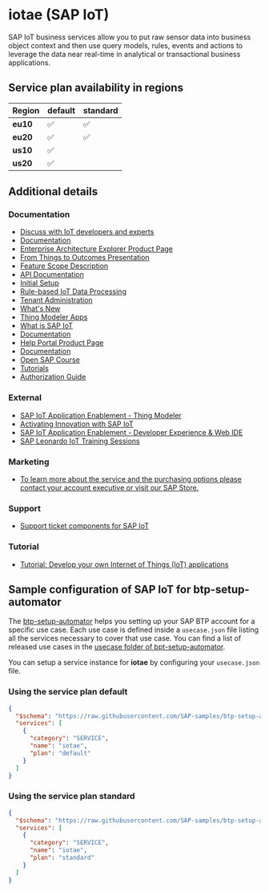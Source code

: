 # iotae (SAP IoT)

SAP IoT business services allow you to put raw sensor data into business object context and then use query models, rules, events and actions to leverage the data near real-time in analytical or transactional business applications.

## Service plan availability in regions

| Region | default | standard |
|--------|---------|----------|
|  **eu10** | ✅ | ✅ |
|  **eu20** | ✅ | ✅ |
|  **us10** | ✅ | |
|  **us20** | ✅ | |

## Additional details
### Documentation

- [Discuss with IoT developers and experts](https://developers.sap.com/topics/iot-application-enablement.html#community)
- [Documentation](https://answers.sap.com/tags/73554900100800002247)
- [Enterprise Architecture Explorer Product Page](https://eaexplorer.hana.ondemand.com/_item.html?id=12351#!/facet/18)
- [From Things to Outcomes Presentation](https://eaexplorer.hana.ondemand.com/rest/mimeRepositories/12412/file/L1_IoT_app_services_August_2016.pdf)
- [Feature Scope Description](https://help.sap.com/doc/f7254d7f9e0d4dc9b54a3f5f95987a2b/latest/en-US/leonardo_iot_fsd.pdf)
- [API Documentation](https://help.sap.com/viewer/080fabc6cae6423fb45fca7752adb61e/latest/en-US)
- [Initial Setup](https://help.sap.com/viewer/195126f4601945cba0886cbbcbf3d364/latest/en-US/bfe6a46a13d14222949072bf330ff2f4.html)
- [Rule-based IoT Data Processing](https://help.sap.com/viewer/1ab61090ec4c4c779cd4360372ab95b5/latest/en-US)
- [Tenant Administration](https://help.sap.com/viewer/500ea53fcd9a4974a338747cebf1d350/latest/en-US)
- [What's New](https://help.sap.com/viewer/81d9f9ab5a3b430f83430c9f41aacb27/latest/en-US)
- [Thing Modeler Apps](https://help.sap.com/viewer/e057ad687acc4d2d8f2893609aff248b/latest/en-US)
- [What is SAP IoT](https://help.sap.com/viewer/fffd6ca18e374c2e80688dab5c31527f/latest/en-US)
- [Documentation ](https://help.sap.com/docs/SAP_IOT_APPLICATION_SERVICES)
- [Help Portal Product Page](https://help.sap.com/docs/SAP_I)
- [Documentation](https://help.sap.com/docs/SAP_L)
- [Open SAP Course ](https://open.sap.com/courses/iot3)
- [Tutorials ](https://www.sap.com/developer/topics/iot-application-enablement.tutorials.html#tutorials)
- [Authorization Guide](https://www.sap.com/documents/2017/12/aa0c7165-e67c-0010-82c7-eda71af511fa.html)

### External

- [SAP IoT Application Enablement - Thing Modeler](https://www.youtube.com/embed/KQJqkhary08)
- [Activating Innovation with SAP IoT](https://www.youtube.com/embed/T0y30QPe8jo)
- [SAP IoT Application Enablement - Developer Experience & Web IDE](https://www.youtube.com/embed/x5S6t6XNUxE)
- [SAP Leonardo IoT Training Sessions](https://www.youtube.com/playlist?list=PLWV533hWWvDnP5S4PLiC1d-J7hj1sjZn6)

### Marketing

- [To learn more about the service and the purchasing options please contact your account executive or visit our SAP Store.](https://www.sapstore.com/solutions/40108/SAP-Leonardo-IoT-Foundation%2C-express-edition)

### Support

- [Support ticket components for SAP IoT](https://help.sap.com/viewer/195126f4601945cba0886cbbcbf3d364/latest/en-US/60e9baa62230413b8870db44c741eef1.html)

### Tutorial

- [Tutorial: Develop your own Internet of Things (IoT) applications](https://developers.sap.com/topics/iot-application-enablement.html#tutorials)

## Sample configuration of **SAP IoT** for btp-setup-automator

The [btp-setup-automator](https://github.com/SAP-samples/btp-setup-automator) helps you setting up your SAP BTP account for a specific use case. Each use case is defined inside a `usecase.json` file listing all the services necessary to cover that use case. You can find a list of released use cases in the [usecase folder of bpt-setup-automator](https://github.com/SAP-samples/btp-setup-automator/tree/main/usecases).

You can setup a service instance for **iotae** by configuring your `usecase.json` file.

### Using the service plan **default**

```json
{
  "$schema": "https://raw.githubusercontent.com/SAP-samples/btp-setup-automator/main/libs/btpsa-usecase.json",
  "services": [
    {
      "category": "SERVICE",
      "name": "iotae",
      "plan": "default"
    }
  ]
}
```

### Using the service plan **standard**

```json
{
  "$schema": "https://raw.githubusercontent.com/SAP-samples/btp-setup-automator/main/libs/btpsa-usecase.json",
  "services": [
    {
      "category": "SERVICE",
      "name": "iotae",
      "plan": "standard"
    }
  ]
}
```
